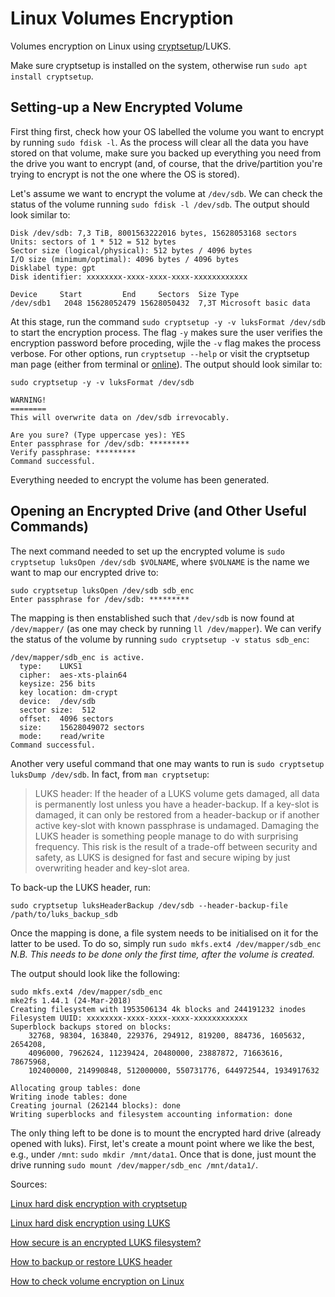 # Linux Volumes Encryption

Volumes encryption on Linux using [cryptsetup](https://linux.die.net/man/8/cryptsetup)/LUKS.

Make sure cryptsetup is installed on the system, otherwise run `sudo apt install cryptsetup`.

## Setting-up a New Encrypted Volume
First thing first, check how your OS labelled the volume you want to encrypt by running `sudo fdisk -l`. As the process will clear all the data you have stored on that volume, make sure you backed up everything you need from the drive you want to encrypt (and, of course, that the drive/partition you're trying to encrypt is not the one where the OS is stored).

Let's assume we want to encrypt the volume at `/dev/sdb`. We can check the status of the volume running `sudo fdisk -l /dev/sdb`. The output should look similar to:


```
Disk /dev/sdb: 7,3 TiB, 8001563222016 bytes, 15628053168 sectors
Units: sectors of 1 * 512 = 512 bytes
Sector size (logical/physical): 512 bytes / 4096 bytes
I/O size (minimum/optimal): 4096 bytes / 4096 bytes
Disklabel type: gpt
Disk identifier: xxxxxxxx-xxxx-xxxx-xxxx-xxxxxxxxxxxx

Device     Start         End     Sectors  Size Type
/dev/sdb1   2048 15628052479 15628050432  7,3T Microsoft basic data
```

At this stage, run the command `sudo cryptsetup -y -v luksFormat /dev/sdb` to start the encryption process. The flag `-y` makes sure the user verifies the encryption password before proceding, wjile the `-v` flag makes the process verbose. For other options, run `cryptsetup --help` or visit the cryptsetup man page (either from terminal or [online](https://linux.die.net/man/8/cryptsetup)). The output should look similar to:

```
sudo cryptsetup -y -v luksFormat /dev/sdb

WARNING!
========
This will overwrite data on /dev/sdb irrevocably.

Are you sure? (Type uppercase yes): YES
Enter passphrase for /dev/sdb: ********* 
Verify passphrase: *********
Command successful.
```

Everything needed to encrypt the volume has been generated.

## Opening an Encrypted Drive (and Other Useful Commands)
The next command needed to set up the encrypted volume is `sudo cryptsetup luksOpen /dev/sdb $VOLNAME`, where `$VOLNAME` is the name we want to map our encrypted drive to:

```
sudo cryptsetup luksOpen /dev/sdb sdb_enc
Enter passphrase for /dev/sdb: *********
```

The mapping is then enstablished such that `/dev/sdb` is now found at `/dev/mapper/` (as one may check by running `ll /dev/mapper`). We can verify the status of the volume by running `sudo cryptsetup -v status sdb_enc`:

```
/dev/mapper/sdb_enc is active.
  type:    LUKS1
  cipher:  aes-xts-plain64
  keysize: 256 bits
  key location: dm-crypt
  device:  /dev/sdb
  sector size:  512
  offset:  4096 sectors
  size:    15628049072 sectors
  mode:    read/write
Command successful.
```

Another very useful command that one may wants to run is `sudo cryptsetup luksDump /dev/sdb`. In fact, from `man cryptsetup`:

> LUKS  header:  If the header of a LUKS volume gets damaged, all data is permanently lost unless you have a header-backup.  If a key-slot is damaged, it can only be  restored  from  a  header-backup  or  if  another  active key-slot with known passphrase is undamaged.  Damaging the LUKS header is something people manage to do with surprising frequency. This risk is the result of a trade-off  between  security and safety, as LUKS is designed for fast and secure wiping by just overwriting header and key-slot area.

To back-up the LUKS header, run:

`sudo cryptsetup luksHeaderBackup /dev/sdb --header-backup-file /path/to/luks_backup_sdb`

Once the mapping is done, a file system needs to be initialised on it for the latter to be used. To do so, simply run `sudo mkfs.ext4 /dev/mapper/sdb_enc`
*N.B. This needs to be done only the first time, after the volume is created.*

The output should look like the following:

```
sudo mkfs.ext4 /dev/mapper/sdb_enc 
mke2fs 1.44.1 (24-Mar-2018)
Creating filesystem with 1953506134 4k blocks and 244191232 inodes
Filesystem UUID: xxxxxxxx-xxxx-xxxx-xxxx-xxxxxxxxxxxx
Superblock backups stored on blocks: 
	32768, 98304, 163840, 229376, 294912, 819200, 884736, 1605632, 2654208, 
	4096000, 7962624, 11239424, 20480000, 23887872, 71663616, 78675968, 
	102400000, 214990848, 512000000, 550731776, 644972544, 1934917632

Allocating group tables: done                            
Writing inode tables: done                            
Creating journal (262144 blocks): done
Writing superblocks and filesystem accounting information: done
```

The only thing left to be done is to mount the encrypted hard drive (already opened with luks). First, let's create a mount point where we like the best, e.g., under `/mnt`: `sudo mkdir /mnt/data1`. Once that is done, just mount the drive running `sudo mount /dev/mapper/sdb_enc /mnt/data1/`.


Sources:

[Linux hard disk encryption with cryptsetup](https://www.cyberciti.biz/security/howto-linux-hard-disk-encryption-with-luks-cryptsetup-command/)

[Linux hard disk encryption using LUKS](https://www.tecmint.com/linux-hard-disk-encryption-using-luks/)

[How secure is an encrypted LUKS filesystem?](https://askubuntu.com/questions/97196/how-secure-is-an-encrypted-luks-filesystem)

[How to backup or restore LUKS header](https://blog.sleeplessbeastie.eu/2019/01/09/how-to-backup-or-restore-luks-header/)

[How to check volume encryption on Linux](https://unix.stackexchange.com/questions/108537/verify-if-a-hard-drive-is-encrypted-on-linux)